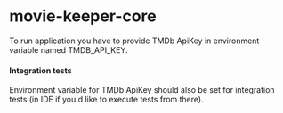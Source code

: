 # movie-keeper-core

To run application you have to provide TMDb ApiKey in environment variable named TMDB_API_KEY.

#### Integration tests
Environment variable for TMDb ApiKey should also be set for integration tests (in IDE if you'd like to execute tests from there).